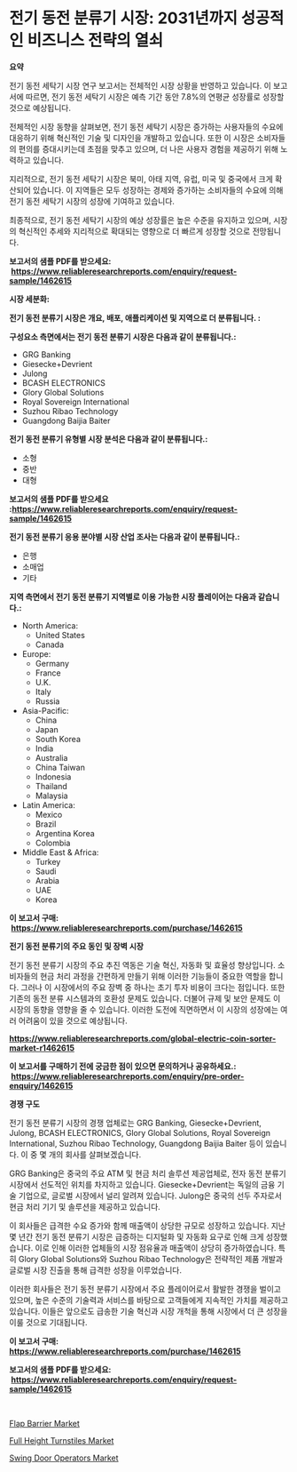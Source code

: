 <p><h1>전기 동전 분류기 시장: 2031년까지 성공적인 비즈니스 전략의 열쇠</h1></p><p><strong>요약</strong></p>
<p><p>전기 동전 세탁기 시장 연구 보고서는 전체적인 시장 상황을 반영하고 있습니다. 이 보고서에 따르면, 전기 동전 세탁기 시장은 예측 기간 동안 7.8%의 연평균 성장률로 성장할 것으로 예상됩니다.</p><p>전체적인 시장 동향을 살펴보면, 전기 동전 세탁기 시장은 증가하는 사용자들의 수요에 대응하기 위해 혁신적인 기술 및 디자인을 개발하고 있습니다. 또한 이 시장은 소비자들의 편의를 증대시키는데 초점을 맞추고 있으며, 더 나은 사용자 경험을 제공하기 위해 노력하고 있습니다.</p><p>지리적으로, 전기 동전 세탁기 시장은 북미, 아태 지역, 유럽, 미국 및 중국에서 크게 확산되어 있습니다. 이 지역들은 모두 성장하는 경제와 증가하는 소비자들의 수요에 의해 전기 동전 세탁기 시장의 성장에 기여하고 있습니다.</p><p>최종적으로, 전기 동전 세탁기 시장의 예상 성장률은 높은 수준을 유지하고 있으며, 시장의 혁신적인 추세와 지리적으로 확대되는 영향으로 더 빠르게 성장할 것으로 전망됩니다.</p></p>
<p><strong>보고서의 샘플 PDF를 받으세요: &nbsp;<a href="https://www.reliableresearchreports.com/enquiry/request-sample/1462615">https://www.reliableresearchreports.com/enquiry/request-sample/1462615</a></strong></p>
<p><strong>시장 세분화:</strong></p>
<p><strong> 전기 동전 분류기 시장은 개요, 배포, 애플리케이션 및 지역으로 더 분류됩니다. :</strong></p>
<p><strong>구성요소 측면에서는 전기 동전 분류기 시장은 다음과 같이 분류됩니다.:</strong></p>
<p><ul><li>GRG Banking</li><li>Giesecke+Devrient</li><li>Julong</li><li>BCASH ELECTRONICS</li><li>Glory Global Solutions</li><li>Royal Sovereign International</li><li>Suzhou Ribao Technology</li><li>Guangdong Baijia Baiter</li></ul></p>
<p><strong> 전기 동전 분류기 유형별 시장 분석은 다음과 같이 분류됩니다.:</strong></p>
<p><ul><li>소형</li><li>중반</li><li>대형</li></ul></p>
<p><strong>보고서의 샘플 PDF를 받으세요 :<a href="https://www.reliableresearchreports.com/enquiry/request-sample/1462615">https://www.reliableresearchreports.com/enquiry/request-sample/1462615</a></strong></p>
<p><strong> 전기 동전 분류기 응용 분야별 시장 산업 조사는 다음과 같이 분류됩니다.:</strong></p>
<p><ul><li>은행</li><li>소매업</li><li>기타</li></ul></p>
<p><strong>지역 측면에서 전기 동전 분류기 지역별로 이용 가능한 시장 플레이어는 다음과 같습니다.:</strong></p>
<p><ul>
    <li>
        North America:
        <ul>
            <li>United States</li>
            <li>Canada</li>
        </ul>
    </li>
    <li>
        Europe:
        <ul>
            <li>Germany</li>
            <li>France</li>
            <li>U.K.</li>
            <li>Italy</li>
            <li>Russia</li>
        </ul>
    </li>
    <li>
        Asia-Pacific:
        <ul>
            <li>China</li>
            <li>Japan</li>
            <li>South Korea</li>
            <li>India</li>
            <li>Australia</li>
            <li>China Taiwan</li>
            <li>Indonesia</li>
            <li>Thailand</li>
            <li>Malaysia</li>
        </ul>
    </li>
    <li>
        Latin America:
        <ul>
            <li>Mexico</li>
            <li>Brazil</li>
            <li>Argentina Korea</li>
            <li>Colombia</li>
        </ul>
    </li>
    <li>
        Middle East & Africa:
        <ul>
            <li>Turkey</li>
            <li>Saudi</li>
            <li>Arabia</li>
            <li>UAE</li>
            <li>Korea</li>
        </ul>
    </li>
    </ul></p>
<p><strong>이 보고서 구매: &nbsp;<a href="https://www.reliableresearchreports.com/purchase/1462615">https://www.reliableresearchreports.com/purchase/1462615</a></strong></p>
<p><strong>전기 동전 분류기의 주요 동인 및 장벽 시장</strong></p>
<p><p>전기 동전 분류기 시장의 주요 추진 역동은 기술 혁신, 자동화 및 효율성 향상입니다. 소비자들의 현금 처리 과정을 간편하게 만들기 위해 이러한 기능들이 중요한 역할을 합니다. 그러나 이 시장에서의 주요 장벽 중 하나는 초기 투자 비용이 크다는 점입니다. 또한 기존의 동전 분류 시스템과의 호환성 문제도 있습니다. 더불어 규제 및 보안 문제도 이 시장의 동향을 영향을 줄 수 있습니다. 이러한 도전에 직면하면서 이 시장의 성장에는 여러 어려움이 있을 것으로 예상됩니다.</p></p>
<p><strong><a href="https://www.reliableresearchreports.com/global-electric-coin-sorter-market-r1462615">https://www.reliableresearchreports.com/global-electric-coin-sorter-market-r1462615</a></strong></p>
<p><strong>이 보고서를 구매하기 전에 궁금한 점이 있으면 문의하거나 공유하세요.: &nbsp;<a href="https://www.reliableresearchreports.com/enquiry/pre-order-enquiry/1462615">https://www.reliableresearchreports.com/enquiry/pre-order-enquiry/1462615</a></strong></p>
<p><strong>경쟁 구도</strong></p>
<p><p>전기 동전 분류기 시장의 경쟁 업체로는 GRG Banking, Giesecke+Devrient, Julong, BCASH ELECTRONICS, Glory Global Solutions, Royal Sovereign International, Suzhou Ribao Technology, Guangdong Baijia Baiter 등이 있습니다. 이 중 몇 개의 회사를 살펴보겠습니다.</p><p>GRG Banking은 중국의 주요 ATM 및 현금 처리 솔루션 제공업체로, 전자 동전 분류기 시장에서 선도적인 위치를 차지하고 있습니다. Giesecke+Devrient는 독일의 금융 기술 기업으로, 글로벌 시장에서 널리 알려져 있습니다. Julong은 중국의 선두 주자로서 현금 처리 기기 및 솔루션을 제공하고 있습니다.</p><p>이 회사들은 급격한 수요 증가와 함께 매출액이 상당한 규모로 성장하고 있습니다. 지난 몇 년간 전기 동전 분류기 시장은 급증하는 디지털화 및 자동화 요구로 인해 크게 성장했습니다. 이로 인해 이러한 업체들의 시장 점유율과 매출액이 상당히 증가하였습니다. 특히 Glory Global Solutions와 Suzhou Ribao Technology은 전략적인 제품 개발과 글로벌 시장 진출을 통해 급격한 성장을 이루었습니다.</p><p>이러한 회사들은 전기 동전 분류기 시장에서 주요 플레이어로서 활발한 경쟁을 벌이고 있으며, 높은 수준의 기술력과 서비스를 바탕으로 고객들에게 지속적인 가치를 제공하고 있습니다. 이들은 앞으로도 급송한 기술 혁신과 시장 개척을 통해 시장에서 더 큰 성장을 이룰 것으로 기대됩니다.</p></p>
<p><strong>이 보고서 구매: &nbsp; <a href="https://www.reliableresearchreports.com/purchase/1462615">https://www.reliableresearchreports.com/purchase/1462615</a></strong></p>
<p><strong>보고서의 샘플 PDF를 받으세요: &nbsp;<a href="https://www.reliableresearchreports.com/enquiry/request-sample/1462615">https://www.reliableresearchreports.com/enquiry/request-sample/1462615</a></strong><strong></strong></p>
<p>&nbsp;</p>
<p><p><a href="https://github.com/bobicer/Market-Research-Report-List-2/blob/main/flap-barrier-market.md">Flap Barrier Market</a></p><p><a href="https://github.com/globismark/Market-Research-Report-List-2/blob/main/full-height-turnstiles-market.md">Full Height Turnstiles Market</a></p><p><a href="https://github.com/timeliteaut/Market-Research-Report-List-2/blob/main/swing-door-operators-market.md">Swing Door Operators Market</a></p></p>